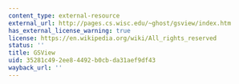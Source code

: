 ```yaml
---
content_type: external-resource
external_url: http://pages.cs.wisc.edu/~ghost/gsview/index.htm
has_external_license_warning: true
license: https://en.wikipedia.org/wiki/All_rights_reserved
status: ''
title: GSView
uid: 35281c49-2ee8-4492-b0cb-da31aef9df43
wayback_url: ''
---
```

